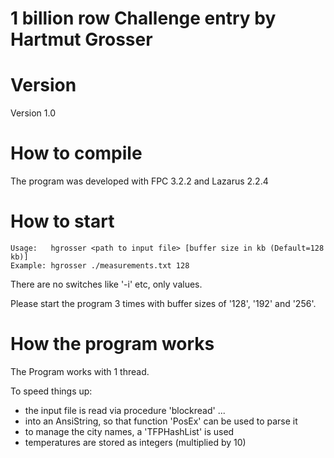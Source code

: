 # 1 billion row Challenge entry by Hartmut Grosser #

# Version #
Version 1.0

# How to compile #
The program was developed with FPC 3.2.2 and Lazarus 2.2.4

# How to start #
```
Usage:   hgrosser <path to input file> [buffer size in kb (Default=128 kb)]
Example: hgrosser ./measurements.txt 128
```
There are no switches like '-i' etc, only values.

Please start the program 3 times with buffer sizes of '128', '192' and '256'.

# How the program works #
The Program works with 1 thread.

To speed things up:

- the input file is read via procedure 'blockread' ...
- into an AnsiString, so that function 'PosEx' can be used to parse it
- to manage the city names, a 'TFPHashList' is used
- temperatures are stored as integers (multiplied by 10)
